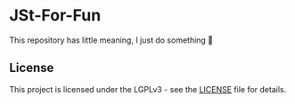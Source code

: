 # JSt-For-Fun
This repository has little meaning, I just do something 🥴
## License
This project is licensed under the LGPLv3 - see the [LICENSE](https://github.com/IT-Krivoshey/JSt-For-Fun/blob/master/LICENSE) file for details.
